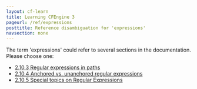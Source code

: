 ```yaml
---
layout: cf-learn
title: Learning CFEngine 3
pageurl: /ref/expressions
posttitle: Reference disambiguation for 'expressions'
navsection: none
---
```


The term 'expressions' could refer to several sections in the documentation. Please choose one:

- [2\.10\.3 Regular expressions in paths](https://cfengine.com/manuals/cf3-reference.html#Regular-expressions-in-paths)
- [2\.10\.4 Anchored vs\. unanchored regular expressions](https://cfengine.com/manuals/cf3-reference.html#Anchored-vs.-unanchored-regular-expressions)
- [2\.10\.5 Special topics on Regular Expressions](https://cfengine.com/manuals/cf3-reference.html#Special-topics-on-Regular-Expressions)

